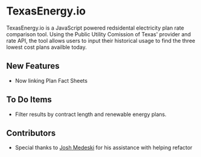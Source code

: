 # TexasEnergy.io

TexasEnergy.io is a JavaScript powered redsidental electricity plan rate comparison tool. Using the Public Utility Comission of Texas' provider and rate API, the tool allows users to input their historical usage to find the three lowest cost plans availble today.

## New Features

- Now linking Plan Fact Sheets

## To Do Items

- Filter results by contract length and renewable energy plans.

## Contributors

- Special thanks to [Josh Medeski](https://github.com/joshmedeski) for his assistance with helping refactor
